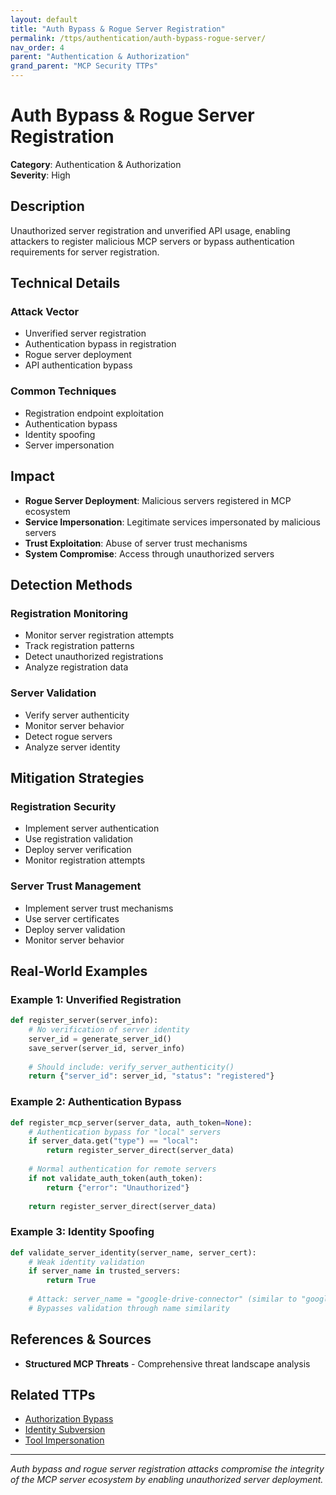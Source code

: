 ```yaml
---
layout: default
title: "Auth Bypass & Rogue Server Registration"
permalink: /ttps/authentication/auth-bypass-rogue-server/
nav_order: 4
parent: "Authentication & Authorization"
grand_parent: "MCP Security TTPs"
---
```


# Auth Bypass & Rogue Server Registration

**Category**: Authentication & Authorization  
**Severity**: High  

## Description

Unauthorized server registration and unverified API usage, enabling attackers to register malicious MCP servers or bypass authentication requirements for server registration.

## Technical Details

### Attack Vector
- Unverified server registration
- Authentication bypass in registration
- Rogue server deployment
- API authentication bypass

### Common Techniques
- Registration endpoint exploitation
- Authentication bypass
- Identity spoofing
- Server impersonation

## Impact

- **Rogue Server Deployment**: Malicious servers registered in MCP ecosystem
- **Service Impersonation**: Legitimate services impersonated by malicious servers
- **Trust Exploitation**: Abuse of server trust mechanisms
- **System Compromise**: Access through unauthorized servers

## Detection Methods

### Registration Monitoring
- Monitor server registration attempts
- Track registration patterns
- Detect unauthorized registrations
- Analyze registration data

### Server Validation
- Verify server authenticity
- Monitor server behavior
- Detect rogue servers
- Analyze server identity

## Mitigation Strategies

### Registration Security
- Implement server authentication
- Use registration validation
- Deploy server verification
- Monitor registration attempts

### Server Trust Management
- Implement server trust mechanisms
- Use server certificates
- Deploy server validation
- Monitor server behavior

## Real-World Examples

### Example 1: Unverified Registration
```python
def register_server(server_info):
    # No verification of server identity
    server_id = generate_server_id()
    save_server(server_id, server_info)
    
    # Should include: verify_server_authenticity()
    return {"server_id": server_id, "status": "registered"}
```

### Example 2: Authentication Bypass
```python
def register_mcp_server(server_data, auth_token=None):
    # Authentication bypass for "local" servers
    if server_data.get("type") == "local":
        return register_server_direct(server_data)
    
    # Normal authentication for remote servers
    if not validate_auth_token(auth_token):
        return {"error": "Unauthorized"}
    
    return register_server_direct(server_data)
```

### Example 3: Identity Spoofing
```python
def validate_server_identity(server_name, server_cert):
    # Weak identity validation
    if server_name in trusted_servers:
        return True
    
    # Attack: server_name = "google-drive-connector" (similar to "google_drive_connector")
    # Bypasses validation through name similarity
```

## References & Sources

- **Structured MCP Threats** - Comprehensive threat landscape analysis

## Related TTPs

- [Authorization Bypass](authorization-bypass.md)
- [Identity Subversion](identity-subversion.md)
- [Tool Impersonation](../tool-poisoning/tool-impersonation.md)

---

*Auth bypass and rogue server registration attacks compromise the integrity of the MCP server ecosystem by enabling unauthorized server deployment.*